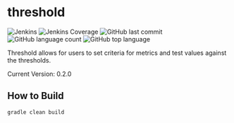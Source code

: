 # threshold
![Jenkins](https://img.shields.io/jenkins/build/http/trevorism-build.eastus.cloudapp.azure.com/threshold)
![Jenkins Coverage](https://img.shields.io/jenkins/coverage/jacoco/http/trevorism-build.eastus.cloudapp.azure.com/threshold)
![GitHub last commit](https://img.shields.io/github/last-commit/trevorism/threshold)
![GitHub language count](https://img.shields.io/github/languages/count/trevorism/threshold)
![GitHub top language](https://img.shields.io/github/languages/top/trevorism/threshold)

Threshold allows for users to set criteria for metrics and test values against the thresholds.

Current Version: 0.2.0

## How to Build
`gradle clean build`